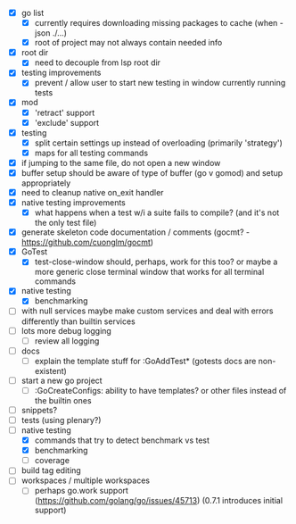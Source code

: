 - [x] go list
  - [x] currently requires downloading missing packages to cache (when -json ./...)
  - [x] root of project may not always contain needed info
- [x] root dir 
  - [x] need to decouple from lsp root dir
- [x] testing improvements
  - [x] prevent / allow user to start new testing in window currently running tests
- [x] mod
  - [x] 'retract' support
  - [x] 'exclude' support
- [x] testing
  - [x] split certain settings up instead of overloading (primarily 'strategy')
  - [x] maps for all testing commands
- [x] if jumping to the same file, do not open a new window
- [x] buffer setup should be aware of type of buffer (go v gomod) and setup appropriately
- [x] need to cleanup native on_exit handler
- [x] native testing improvements
  - [x] what happens when a test w/i a suite fails to compile? (and it's not the only test file)
- [x] generate skeleton code documentation / comments (gocmt? - https://github.com/cuonglm/gocmt)
- [x] GoTest
  - [x] test-close-window should, perhaps, work for this too? or maybe a more generic close terminal window that works for all terminal commands
- [x] native testing
  - [x] benchmarking
- [ ] with null services maybe make custom services and deal with errors differently than builtin services
- [ ] lots more debug logging
  - [ ] review all logging
- [ ] docs
  - [ ] explain the template stuff for :GoAddTest\* (gotests docs are non-existent)
- [ ] start a new go project
  - [ ] :GoCreateConfigs: ability to have templates? or other files instead of the builtin ones
- [ ] snippets?
- [ ] tests (using plenary?)
- [ ] native testing
  - [x] commands that try to detect benchmark vs test
  - [x] benchmarking
  - [ ] coverage
- [ ] build tag editing
- [ ] workspaces / multiple workspaces
  - [ ] perhaps go.work support (https://github.com/golang/go/issues/45713) (0.7.1 introduces initial support)
